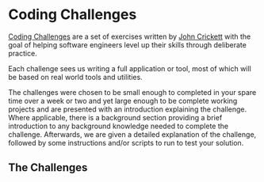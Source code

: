 # Coding Challenges

[Coding Challenges](https://codingchallenges.fyi/challenges/intro) are a set of exercises written by [John Crickett](https://www.linkedin.com/company/codingchallenges/) with the goal of helping software engineers level up their skills through deliberate practice.

Each challenge sees us writing a full application or tool, most of which will be based on real world tools and utilities.

The challenges were chosen to be small enough to completed in your spare time over a week or two and yet large enough to be complete working projects and are presented with an introduction explaining the challenge. Where applicable, there is a background section providing a brief introduction to any background knowledge needed to complete the challenge. Afterwards, we are given a detailed explanation of the challenge, followed by some instructions and/or scripts to run to test your solution.

## The Challenges
